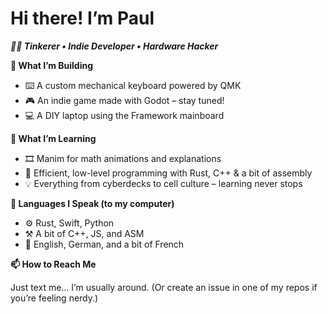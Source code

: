 # Hi there! I’m Paul

***👨‍💻 Tinkerer • Indie Developer • Hardware Hacker***

**🔧 What I’m Building**
- ⌨️ A custom mechanical keyboard powered by QMK
- 🎮 An indie game made with Godot – stay tuned!
- 💻 A DIY laptop using the Framework mainboard

**🌱 What I’m Learning**
- 🎞️ Manim for math animations and explanations
- 🧠 Efficient, low-level programming with Rust, C++ & a bit of assembly
- 💡 Everything from cyberdecks to cell culture – learning never stops

**💬 Languages I Speak (to my computer)**
- ⚙️ Rust, Swift, Python
- ⚒️ A bit of C++, JS, and ASM
-	💬 English, German, and a bit of French

**📫 How to Reach Me**

Just text me… I’m usually around.
(Or create an issue in one of my repos if you’re feeling nerdy.)
